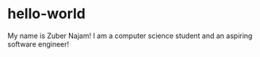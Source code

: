 # hello-world

My name is Zuber Najam! I am a computer science student and an aspiring software engineer!
